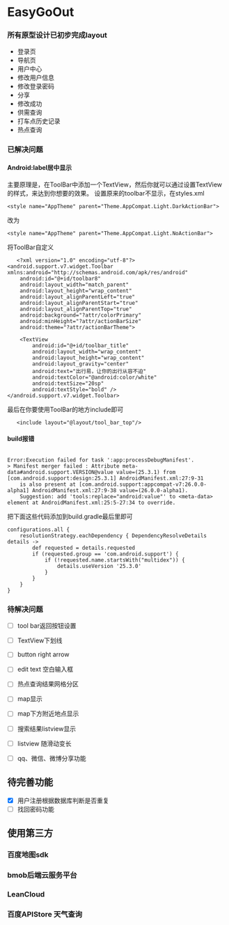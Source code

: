# EasyGoOut



### 所有原型设计已初步完成layout

- 登录页
- 导航页 
- 用户中心
 - 修改用户信息
 - 修改登录密码
 - 分享
 - 修改成功
- 供需查询
- 打车点历史记录
- 热点查询


### 已解决问题
#### Android:label居中显示 
主要原理是，在ToolBar中添加一个TextView，然后你就可以通过设置TextView的样式，来达到你想要的效果。
设置原来的toolbar不显示，在styles.xml

```
<style name="AppTheme" parent="Theme.AppCompat.Light.DarkActionBar">
```
改为

```
<style name="AppTheme" parent="Theme.AppCompat.Light.NoActionBar">
```
   
将ToolBar自定义
   
```
   <?xml version="1.0" encoding="utf-8"?>
<android.support.v7.widget.Toolbar xmlns:android="http://schemas.android.com/apk/res/android"
    android:id="@+id/toolbar8"
    android:layout_width="match_parent"
    android:layout_height="wrap_content"
    android:layout_alignParentLeft="true"
    android:layout_alignParentStart="true"
    android:layout_alignParentTop="true"
    android:background="?attr/colorPrimary"
    android:minHeight="?attr/actionBarSize"
    android:theme="?attr/actionBarTheme">

    <TextView
        android:id="@+id/toolbar_title"
        android:layout_width="wrap_content"
        android:layout_height="wrap_content"
        android:layout_gravity="center"
        android:text="出行易，让你的出行从容不迫"
        android:textColor="@android:color/white"
        android:textSize="20sp"
        android:textStyle="bold" />
</android.support.v7.widget.Toolbar>

```
   
最后在你要使用ToolBar的地方include即可
   
```
   <include layout="@layout/tool_bar_top"/>
```

#### build报错

```

Error:Execution failed for task ':app:processDebugManifest'.
> Manifest merger failed : Attribute meta-data#android.support.VERSION@value value=(25.3.1) from [com.android.support:design:25.3.1] AndroidManifest.xml:27:9-31
  	is also present at [com.android.support:appcompat-v7:26.0.0-alpha1] AndroidManifest.xml:27:9-38 value=(26.0.0-alpha1).
  	Suggestion: add 'tools:replace="android:value"' to <meta-data> element at AndroidManifest.xml:25:5-27:34 to override.

```

把下面这些代码添加到build.gradle最后里即可


```
configurations.all {
    resolutionStrategy.eachDependency { DependencyResolveDetails details ->
        def requested = details.requested
        if (requested.group == 'com.android.support') {
            if (!requested.name.startsWith("multidex")) {
                details.useVersion '25.3.0'
            }
        }
    }
}
```



### 待解决问题
- [ ] tool bar返回按钮设置
- [ ] TextView下划线
- [ ] button right arrow
- [ ] edit text 空白输入框
- [ ] 热点查询结果网格分区
- [ ] map显示
- [ ] map下方附近地点显示
- [ ] 搜索结果listview显示
- [ ] listview 随滑动变长
- [ ] qq、微信、微博分享功能


## 待完善功能

- [x] 用户注册根据数据库判断是否重复
- [ ] 找回密码功能

## 使用第三方

### 百度地图sdk

### bmob后端云服务平台

### LeanCloud

### 百度APIStore 天气查询 


